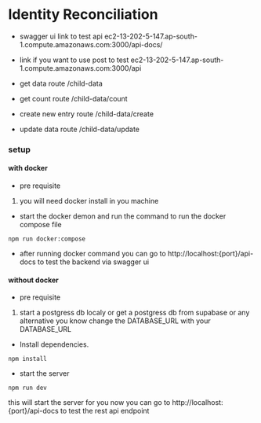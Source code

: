 
# Identity Reconciliation 

* swagger ui link to test api ec2-13-202-5-147.ap-south-1.compute.amazonaws.com:3000/api-docs/

* link if you want to use post to test ec2-13-202-5-147.ap-south-1.compute.amazonaws.com:3000/api
* get data route /child-data

* get count route /child-data/count

* create new entry route /child-data/create

* update data route /child-data/update


### setup

#### with docker
* pre requisite 
1. you will need docker install in you machine

* start the docker demon and run the command to run the docker compose file

```
npm run docker:compose
```

* after running docker command you can go to http://localhost:{port}/api-docs to  test the backend via swagger ui

#### without docker 
* pre requisite
1. start a postgress db localy or get a postgress db from supabase or any alternative you know change the DATABASE_URL with your DATABASE_URL

* Install dependencies. 
```
npm install
```
* start the server 
```
npm run dev
```
this will start the server for you now you can go to http://localhost:{port}/api-docs to test the rest api endpoint




